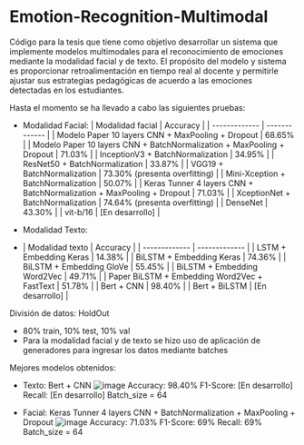 # Emotion-Recognition-Multimodal

Código para la tesis que tiene como objetivo desarrollar un sistema que implemente modelos multimodales para el reconocimiento de emociones mediante la modalidad facial y de texto. El propósito del modelo y sistema es proporcionar retroalimentación en tiempo real al docente y permitirle ajustar sus estrategias pedagógicas de acuerdo a las emociones detectadas en los estudiantes.

Hasta el momento se ha llevado a cabo las siguientes pruebas:

- Modalidad Facial:
| Modalidad facial  |  Accuracy |
| ------------- | ------------- |
| Modelo Paper 10 layers CNN + MaxPooling + Dropout   | 68.65% |
| Modelo Paper 10 layers CNN + BatchNormalization + MaxPooling + Dropout   | 71.03%  |
| InceptionV3 + BatchNormalization   | 34.95%  |
| ResNet50 + BatchNormalization   | 33.87%  |
| VGG19 + BatchNormalization   | 73.30% (presenta overfitting) | 
| Mini-Xception + BatchNormalization   | 50.07% |
| Keras Tunner 4 layers CNN + BatchNormalization + MaxPooling + Dropout   | 71.03% |
| XceptionNet + BatchNormalization  | 74.64% (presenta overfitting)  |
| DenseNet  | 43.30%  |
| vit-b/16  | [En desarrollo]  |

- Modalidad Texto:
- | Modalidad texto  |  Accuracy |
| ------------- | ------------- |
| LSTM + Embedding Keras   | 14.38%  |
| BiLSTM + Embedding Keras   | 74.36%  |
| BiLSTM + Embedding GloVe   | 55.45%  |
| BiLSTM + Embedding Word2Vec   | 49.71%  |
| Paper BiLSTM + Embedding Word2Vec + FastText   | 51.78%  |
| Bert + CNN   | 98.40% |
| Bert + BiLSTM  | [En desarrollo] |


División de datos: HoldOut
- 80% train, 10% test, 10% val
- Para la modalidad facial y de texto se hizo uso de aplicación de generadores para ingresar los datos mediante batches


Mejores modelos obtenidos:
- Texto: Bert + CNN
  ![image](https://github.com/BryanBACS/Emotion-Recognition-Multimodal/assets/124418262/0317a677-e08d-409d-97a0-2aa552535e30)
  Accuracy: 98.40%
  F1-Score: [En desarrollo]
  Recall: [En desarrollo]
  Batch_size = 64

- Facial: Keras Tunner 4 layers CNN + BatchNormalization + MaxPooling + Dropout
  ![image](https://github.com/BryanBACS/Emotion-Recognition-Multimodal/assets/124418262/b2a6df27-547c-4d95-b2ef-353c95db27fe)
  Accuracy: 71.03%
  F1-Score: 69%
  Recall: 69%
  Batch_size = 64
  
